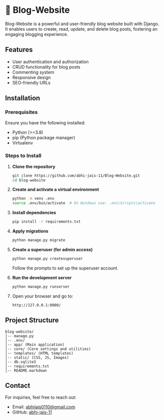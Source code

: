 # 📖 Blog-Website

Blog-Website is a powerful and user-friendly blog website built with Django. It enables users to create, read, update, and delete blog posts, fostering an engaging blogging experience.

## Features
- User authentication and authorization
- CRUD functionality for blog posts
- Commenting system
- Responsive design
- SEO-friendly URLs

## Installation

### Prerequisites
Ensure you have the following installed:
- Python (>=3.8)
- pip (Python package manager)
- Virtualenv

### Steps to Install
1. **Clone the repository**
   ```sh
   git clone https://github.com/abhi-jais-11/Blog-Website.git
   cd blog-website
   ```

2. **Create and activate a virtual environment**
   ```sh
   python -m venv .env
   source .env/bin/activate  # On Windows use: .env\Scripts\activate
   ```

3. **Install dependencies**
   ```sh
   pip install -r requirements.txt
   ```

4. **Apply migrations**
   ```sh
   python manage.py migrate
   ```

5. **Create a superuser (for admin access)**
   ```sh
   python manage.py createsuperuser
   ```
   Follow the prompts to set up the superuser account.

6. **Run the development server**
   ```sh
   python manage.py runserver
   ```

7. Open your browser and go to:
   ```
   http://127.0.0.1:8000/
   ```

## Project Structure
```
blog-website/
│-- manage.py
│-- .env/
│-- app/ (Main application)
│-- core/ (Core settings and utilities)
│-- templates/ (HTML templates)
│-- static/ (CSS, JS, Images)
│-- db.sqlite3
│-- requirements.txt
│-- README.markdown
```

## Contact
For inquiries, feel free to reach out:
- Email: abhijais0110@gmail.com
- GitHub: [abhi-jais-11](https://github.com/abhi-jais-11)
